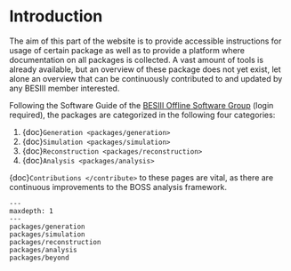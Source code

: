 # Introduction

The aim of this part of the website is to provide accessible instructions for
usage of certain package as well as to provide a platform where documentation
on all packages is collected. A vast amount of tools is already available, but
an overview of these package does not yet exist, let alone an overview that can
be continuously contributed to and updated by any BESIII member interested.

Following the Software Guide of the
[BESIII Offline Software Group](https://docbes3.ihep.ac.cn/~offlinesoftware/index.php/Main_Page)
(login required), the packages are categorized in the following four
categories:

1. {doc}`Generation <packages/generation>`
2. {doc}`Simulation <packages/simulation>`
3. {doc}`Reconstruction <packages/reconstruction>`
4. {doc}`Analysis <packages/analysis>`

{doc}`Contributions </contribute>` to these pages are vital, as there are
continuous improvements to the BOSS analysis framework.

```{toctree}
---
maxdepth: 1
---
packages/generation
packages/simulation
packages/reconstruction
packages/analysis
packages/beyond
```
